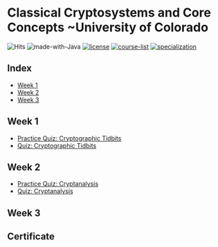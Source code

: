 # Classical Cryptosystems and Core Concepts ~University of Colorado   

![Hits](https://hits.seeyoufarm.com/api/count/incr/badge.svg?url=https://github.com/anishLearnsToCode/classical-cryptosystems-core-concepts)
![made-with-Java](https://img.shields.io/badge/Made%20with-Java-1f425f.svg)
[![license](https://img.shields.io/badge/LICENSE-MIT-<COLOR>.svg)](LICENSE)
[![course-list](https://img.shields.io/badge/course-list-1f72ff.svg)](https://github.com/anishLearnsToCode/course-list)
[![specialization](https://img.shields.io/badge/specialization-Introdution%20to%20Applied%20Cryptography-1f72ff.svg)](https://github.com/anishLearnsToCode/intro-to-applied-cryptography)

## Index
- [Week 1](#week-1)
- [Week 2](#week-2)
- [Week 3](#week-3)

## Week 1
- [Practice Quiz: Cryptographic Tidbits](src/week1/practice-quiz-cryptographic-tidbits.md)
- [Quiz: Cryptographic Tidbits](src/week1/quiz-cryptographic-tidbits.md)

## Week 2
- [Practice Quiz: Cryptanalysis](src/week2/practice-quiz-cryptanalysis.md)
- [Quiz: Cryptanalysis](src/week2/quiz-cryptanalysis.md)

## Week 3

## Certificate
